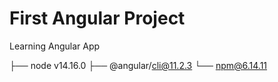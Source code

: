 # First Angular Project
Learning Angular App

├── node v14.16.0
├── @angular/cli@11.2.3
└── npm@6.14.11